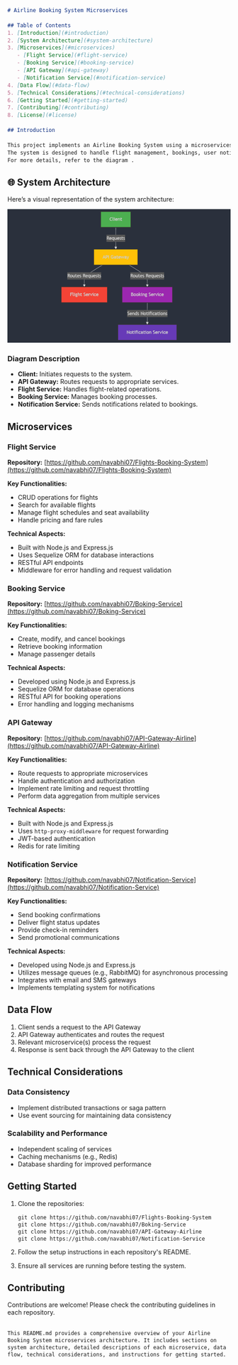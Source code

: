 

```markdown
# Airline Booking System Microservices

## Table of Contents
1. [Introduction](#introduction)
2. [System Architecture](#system-architecture)
3. [Microservices](#microservices)
   - [Flight Service](#flight-service)
   - [Booking Service](#booking-service)
   - [API Gateway](#api-gateway)
   - [Notification Service](#notification-service)
4. [Data Flow](#data-flow)
5. [Technical Considerations](#technical-considerations)
6. [Getting Started](#getting-started)
7. [Contributing](#contributing)
8. [License](#license)

## Introduction

This project implements an Airline Booking System using a microservices architecture.
The system is designed to handle flight management, bookings, user notifications, and provide a unified API interface.
For more details, refer to the diagram .
```
## 🌐 System Architecture
Here’s a visual representation of the system architecture:

![System Architecture](https://github.com/navabhi07/Airline-Ticket-Booking-Microservices/blob/master/mermaid-diagram-2024-09-19-110421.png?raw=true)


### Diagram Description
- **Client:** Initiates requests to the system.
- **API Gateway:** Routes requests to appropriate services.
- **Flight Service:** Handles flight-related operations.
- **Booking Service:** Manages booking processes.
- **Notification Service:** Sends notifications related to bookings.
## Microservices

### Flight Service

**Repository:** [https://github.com/navabhi07/Flights-Booking-System](https://github.com/navabhi07/Flights-Booking-System)

**Key Functionalities:**
- CRUD operations for flights
- Search for available flights
- Manage flight schedules and seat availability
- Handle pricing and fare rules

**Technical Aspects:**
- Built with Node.js and Express.js
- Uses Sequelize ORM for database interactions
- RESTful API endpoints
- Middleware for error handling and request validation

### Booking Service

**Repository:** [https://github.com/navabhi07/Boking-Service](https://github.com/navabhi07/Boking-Service)

**Key Functionalities:**
- Create, modify, and cancel bookings
- Retrieve booking information
- Manage passenger details

**Technical Aspects:**
- Developed using Node.js and Express.js
- Sequelize ORM for database operations
- RESTful API for booking operations
- Error handling and logging mechanisms

### API Gateway

**Repository:** [https://github.com/navabhi07/API-Gateway-Airline](https://github.com/navabhi07/API-Gateway-Airline)

**Key Functionalities:**
- Route requests to appropriate microservices
- Handle authentication and authorization
- Implement rate limiting and request throttling
- Perform data aggregation from multiple services

**Technical Aspects:**
- Built with Node.js and Express.js
- Uses `http-proxy-middleware` for request forwarding
- JWT-based authentication
- Redis for rate limiting

### Notification Service

**Repository:** [https://github.com/navabhi07/Notification-Service](https://github.com/navabhi07/Notification-Service)

**Key Functionalities:**
- Send booking confirmations
- Deliver flight status updates
- Provide check-in reminders
- Send promotional communications

**Technical Aspects:**
- Developed using Node.js and Express.js
- Utilizes message queues (e.g., RabbitMQ) for asynchronous processing
- Integrates with email and SMS gateways
- Implements templating system for notifications

## Data Flow

1. Client sends a request to the API Gateway
2. API Gateway authenticates and routes the request
3. Relevant microservice(s) process the request
4. Response is sent back through the API Gateway to the client

## Technical Considerations

### Data Consistency
- Implement distributed transactions or saga pattern
- Use event sourcing for maintaining data consistency

### Scalability and Performance
- Independent scaling of services
- Caching mechanisms (e.g., Redis)
- Database sharding for improved performance



## Getting Started

1. Clone the repositories:
   ```
   git clone https://github.com/navabhi07/Flights-Booking-System
   git clone https://github.com/navabhi07/Boking-Service
   git clone https://github.com/navabhi07/API-Gateway-Airline
   git clone https://github.com/navabhi07/Notification-Service
   ```

2. Follow the setup instructions in each repository's README.

3. Ensure all services are running before testing the system.

## Contributing

Contributions are welcome! Please check the contributing guidelines in each repository.


```

This README.md provides a comprehensive overview of your Airline Booking System microservices architecture. It includes sections on system architecture, detailed descriptions of each microservice, data flow, technical considerations, and instructions for getting started. 

